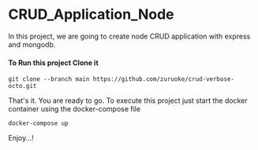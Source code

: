 # CRUD_Application_Node
In this project, we are going to create node CRUD application with express and mongodb.

#### To Run this project Clone it
```
git clone --branch main https://github.com/zuruoke/crud-verbose-octo.git
```

That's it. You are ready to go. To execute this project just start the docker container using the docker-compose file
```
docker-compose up
```

Enjoy...!
